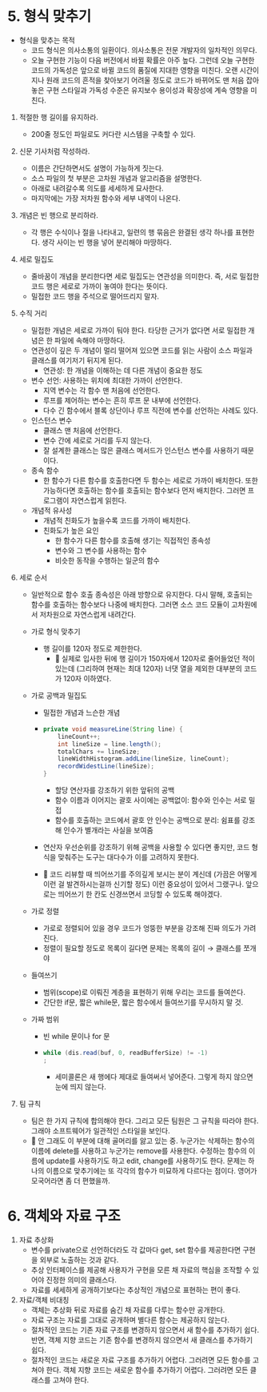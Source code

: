 # 5. 형식 맞추기

- 형식을 맞추는 목적
  - 코드 형식은 의사소통의 일환이다. 의사소통은 전문 개발자의 일차적인 의무다.
  - 오늘 구현한 기능이 다음 버전에서 바뀔 확률은 아주 높다. 그런데 오늘 구현한 코드의 가독성은 앞으로 바뀔 코드의 품질에 지대한 영향을 미친다. 오랜 시간이 지나 원래 코드의 흔적을 찾아보기 어려울 정도로 코드가 바뀌어도 맨 처음 잡아놓은 구현 스타일과 가독성 수준은 유지보수 용이성과 확장성에 계속 영향을 미친다.

1. 적절한 행 길이를 유지하라.

   - 200줄 정도인 파일로도 커다란 시스템을 구축할 수 있다.

2. 신문 기사처럼 작성하라.

   - 이름은 간단하면서도 설명이 가능하게 짓는다.
   - 소스 파일의 첫 부분은 고차원 개념과 알고리즘을 설명한다.
   - 아래로 내려갈수록 의도를 세세하게 묘사한다.
   - 마지막에는 가장 저차원 함수와 세부 내역이 나온다.

3. 개념은 빈 행으로 분리하라.

   - 각 행은 수식이나 절을 나타내고, 일련의 행 묶음은 완결된 생각 하나를 표현한다. 생각 사이는 빈 행을 넣어 분리해야 마땅하다.

4. 세로 밀집도

   - 줄바꿈이 개념을 분리한다면 세로 밀집도는 연관성을 의미한다. 즉, 서로 밀접한 코드 행은 세로로 가까이 놓여야 한다는 뜻이다.
   - 밀접한 코드 행을 주석으로 떨어뜨리지 말자.

5. 수직 거리

   - 밀접한 개념은 세로로 가까이 둬야 한다. 타당한 근거가 없다면 서로 밀접한 개념은 한 파일에 속해야 마땅하다.
   - 연관성이 깊은 두 개념이 멀리 떨어져 있으면 코드를 읽는 사람이 소스 파일과 클래스를 여기저기 뒤지게 된다.
     - 연관성: 한 개념을 이해하는 데 다른 개념이 중요한 정도
   - 변수 선언: 사용하는 위치에 최대한 가까이 선언한다. 
     - 지역 변수는 각 함수 맨 처음에 선언한다.
     - 루프를 제어하는 변수는 흔히 루프 문 내부에 선언한다.
     - 다수 긴 함수에서 블록 상단이나 루프 직전에 변수를 선언하는 사례도 있다.
   - 인스턴스 변수
     - 클래스 맨 처음에 선언한다.
     - 변수 간에 세로로 거리를 두지 않는다.
     - 잘 설계한 클래스는 많은 클래스 메서드가 인스턴스 변수를 사용하기 때문이다.
   - 종속 함수
     - 한 함수가 다른 함수를 호출한다면 두 함수는 세로로 가까이 배치한다. 또한 가능하다면 호출하는 함수를 호출되는 함수보다 먼저 배치한다. 그러면 프로그램이 자연스럽게 읽힌다.
   - 개념적 유사성
     - 개념적 친화도가 높을수록 코드를 가까이 배치한다.
     - 친화도가 높은 요인
       - 한 함수가 다른 함수를 호출해 생기는 직접적인 종속성
       - 변수와 그 변수를 사용하는 함수
       - 비슷한 동작을 수행하는 일군의 함수

6. 세로 순서

   - 일반적으로 함수 호출 종속성은 아래 방향으로 유지한다. 다시 말해, 호출되는 함수를 호출하는 함수보다 나중에 배치한다. 그러면 소스 코드 모듈이 고차원에서 저차원으로 자연스럽게 내려간다.

   - 가로 형식 맞추기

     - 행 길이를 120자 정도로 제한한다.
       - :rabbit: 실제로 입사한 뒤에 행 길이가 150자에서 120자로 줄어들었던 적이 있는데 (그리하여 현재는 최대 120자) 너댓 열을 제외한 대부분의 코드가 120자 이하였다.

   - 가로 공백과 밀집도

     - 밀접한 개념과 느슨한 개념

     - ```java
       private void measureLine(String line) {
           lineCount++;
           int lineSize = line.length();
           totalChars += lineSize;
           lineWidthHistogram.addLine(lineSize, lineCount);
           recordWidestLine(lineSize);
       }
       ```

       - 할당 연산자를 강조하기 위한 앞뒤의 공백
       - 함수 이름과 이어지는 괄호 사이에는 공백없이: 함수와 인수는 서로 밀접
       - 함수를 호출하는 코드에서 괄호 안 인수는 공백으로 분리: 쉼표를 강조해 인수가 별개라는 사실을 보여줌

     - 연산자 우선순위를 강조하기 위해 공백을 사용할 수 있다면 좋지만, 코드 형식을 맞춰주는 도구는 대다수가 이를 고려하지 못한다.

     - :rabbit: 코드 리뷰할 때 띄어쓰기를 주의깊게 보시는 분이 계신데 (가끔은 어떻게 이런 걸 발견하시는걸까 신기할 정도) 이런 중요성이 있어서 그랬구나. 앞으로는 띄어쓰기 한 칸도 신경쓰면서 코딩할 수 있도록 해야겠다.

   - 가로 정렬

     - 가로로 정렬되어 있을 경우 코드가 엉뚱한 부분을 강조해 진짜 의도가 가려진다.
     - 정렬이 필요할 정도로 목록이 길다면 문제는 목록의 길이 → 클래스를 쪼개야

   - 들여쓰기

     - 범위(scope)로 이뤄진 계층을 표현하기 위해 우리는 코드를 들여쓴다.
     - 간단한 if문, 짧은 while문, 짧은 함수에서 들여쓰기를 무시하지 말 것.

   - 가짜 범위

     - 빈 while 문이나 for 문

     - ```java
       while (dis.read(buf, 0, readBufferSize) != -1)
       ;
       ```

       - 세미콜론은 새 행에다 제대로 들여써서 넣어준다. 그렇게 하지 않으면 눈에 띄지 않는다.

7. 팀 규칙

   - 팀은 한 가지 규칙에 합의해야 한다. 그리고 모든 팀원은 그 규칙을 따라야 한다. 그래야 소프트웨어가 일관적인 스타일을 보인다.
   - :rabbit: 안 그래도 이 부분에 대해 골머리를 앓고 있는 중. 누군가는 삭제하는 함수의 이름에 delete를 사용하고 누군가는 remove를 사용한다. 수정하는 함수의 이름에 update를 사용하기도 하고 edit, change를 사용하기도 한다. 문제는 하나의 이름으로 맞추기에는 또 각각의 함수가 미묘하게 다르다는 점이다. 영어가 모국어라면 좀 더 편했을까.



# 6. 객체와 자료 구조

1. 자료 추상화
   - 변수를 private으로 선언하더라도 각 값마다 get, set 함수를 제공한다면 구현을 외부로 노출하는 것과 같다.
   - 추상 인터페이스를 제공해 사용자가 구현을 모른 채 자료의 핵심을 조작할 수 있어야 진정한 의미의 클래스다.
   - 자료를 세세하게 공개하기보다는 추상적인 개념으로 표현하는 편이 좋다.
2. 자료/객체 비대칭
   - 객체는 추상화 뒤로 자료를 숨긴 채 자료를 다루는 함수만 공개한다.
   - 자료 구조는 자료를 그대로 공개하며 별다른 함수는 제공하지 않는다.
   - 절차적인 코드는 기존 자료 구조를 변경하지 않으면서 새 함수를 추가하기 쉽다. 반면, 객체 지향 코드는 기존 함수를 변경하지 않으면서 새 클래스를 추가하기 쉽다.
   - 절차적인 코드는 새로운 자료 구조를 추가하기 어렵다. 그러려면 모든 함수를 고쳐야 한다. 객체 지향 코드는 새로운 함수를 추가하기 어렵다. 그러려면 모든 클래스를 고쳐야 한다.